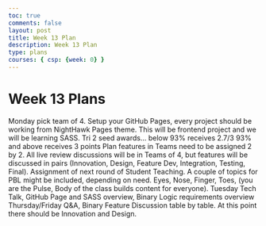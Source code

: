 ```yaml
---
toc: true
comments: false
layout: post
title: Week 13 Plan
description: Week 13 Plan
type: plans 
courses: { csp: {week: 0} }
---
```


# Week 13 Plans

Monday pick team of 4.
Setup your GitHub Pages, every project should be working from NightHawk Pages theme. This will be frontend project and we will be learning SASS. Tri 2 seed awards… below 93% receives 2.7/3 93% and above receives 3 points Plan features in Teams need to be assigned 2 by 2. All live review discussions will be in Teams of 4, but features will be discussed in pairs (Innovation, Design, Feature Dev, Integration, Testing, Final). Assignment of next round of Student Teaching. A couple of topics for PBL might be included, depending on need. Eyes, Nose, Finger, Toes, (you are the Pulse, Body of the class builds content for everyone). Tuesday Tech Talk, GitHub Page and SASS overview, Binary Logic requirements overview Thursday/Friday Q&A, Binary Feature Discussion table by table. At this point there should be Innovation and Design.